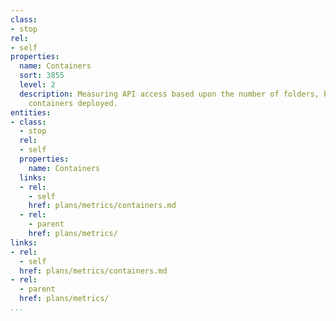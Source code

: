 ```yaml
---
class:
- stop
rel:
- self
properties:
  name: Containers
  sort: 3855
  level: 2
  description: Measuring API access based upon the number of folders, buckets or virtual
    containers deployed.
entities:
- class:
  - stop
  rel:
  - self
  properties:
    name: Containers
  links:
  - rel:
    - self
    href: plans/metrics/containers.md
  - rel:
    - parent
    href: plans/metrics/
links:
- rel:
  - self
  href: plans/metrics/containers.md
- rel:
  - parent
  href: plans/metrics/
...
```

